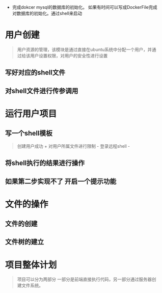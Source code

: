 * 完成dokcer mysql的数据库的初始化。  如果有时间可以写成DockerFile完成对数据库的初始化。通过shell来启动


# **用户创建**
> 用户资源的管理，该模块是通过直接在ubuntu系统中分配一个用户，并通过给该用户设置权限，对用户的安全性进行设置

## 写好对应的shell文件

## 对shell文件进行**传参**调用

# 运行用户项目

## 写一个shell模板

> 创建用户成功                +
> 对用户所属文件进行限制       -
> 登录远程shell              - 
>

## 将shell执行的结果进行操作

## 如果第二步实现不了 开启一个提示功能

# 文件的操作
## 文件的创建
## 文件树的建立


# 项目整体计划
> 项目可以分为两部分 一部分是前端直接执行代码，另一部分通过服务器创建文件系统。